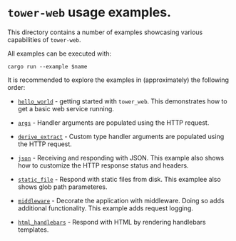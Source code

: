 # `tower-web` usage examples.

This directory contains a number of examples showcasing various capabilities of
`tower-web`.

All examples can be executed with:

```
cargo run --example $name
```

It is recommended to explore the examples in (approximately) the following
order:

* [`hello_world`](hello_world.rs) - getting started with `tower_web`. This
  demonstrates how to get a basic web service running.

* [`args`](args.rs) - Handler arguments are populated using the HTTP request.

* [`derive_extract`](derive_extract.rs) - Custom type handler arguments are
  populated using the HTTP request.

* [`json`](json.rs) - Receiving and responding with JSON. This example also
  shows how to customize the HTTP response status and headers.

* [`static_file`](static_file.rs) - Respond with static files from disk. This
  examplee also shows glob path parameteres.

* [`middleware`](middleware.rs) - Decorate the application with middleware.
  Doing so adds additional functionality. This example adds request logging.

* [`html_handlebars`](html_handlebars.rs) - Respond with HTML by rendering
  handlebars templates.
